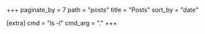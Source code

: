 +++
paginate_by = 7
path = "posts"
title = "Posts"
sort_by = "date"

[extra]
cmd = "ls -l"
cmd_arg = "."
+++
